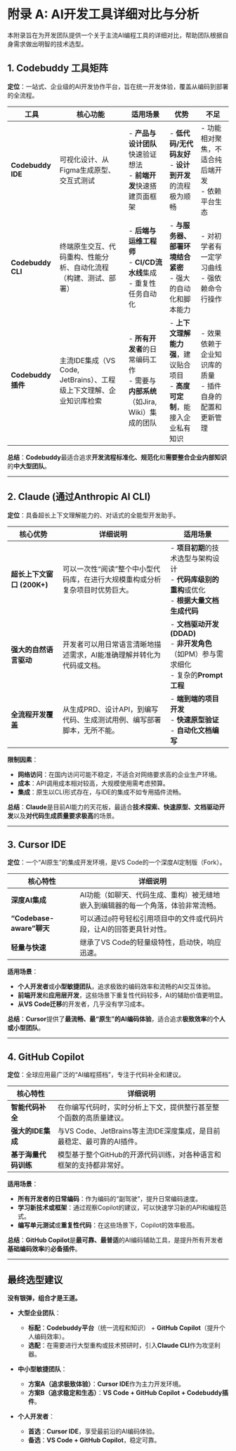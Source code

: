 # 附录 A: AI开发工具详细对比与分析

本附录旨在为开发团队提供一个关于主流AI编程工具的详细对比，帮助团队根据自身需求做出明智的技术选型。

## 1. Codebuddy 工具矩阵

**定位**：一站式、企业级的AI开发协作平台，旨在统一开发体验，覆盖从编码到部署的全流程。

| 工具 | 核心功能 | 适用场景 | 优势 | 不足 |
| --- | --- | --- | --- | --- |
| **Codebuddy IDE** | 可视化设计、从Figma生成原型、交互式测试 | - **产品与设计团队**快速验证想法<br>- **前端开发**快速搭建页面框架 | - **低代码/无代码友好**<br>- **设计到开发**的流程极为顺畅 | - 功能相对聚焦，不适合纯后端开发<br>- 依赖平台生态 |
| **Codebuddy CLI** | 终端原生交互、代码重构、性能分析、自动化流程（构建、测试、部署） | - **后端与运维工程师**<br>- **CI/CD流水线**集成<br>- 重复性任务自动化 | - **与服务器、部署环境结合紧密**<br>- 强大的自动化和脚本能力 | - 对初学者有一定学习曲线<br>- 强依赖命令行操作 |
| **Codebuddy 插件** | 主流IDE集成（VS Code, JetBrains）、工程级上下文理解、企业知识库检索 | - **所有开发者**的日常编码工作<br>- 需要与**内部系统**（如Jira, Wiki）集成的团队 | - **上下文理解能力强**，建议贴合项目<br>- **高度可定制**，能接入企业私有知识 | - 效果依赖于企业知识库的质量<br>- 插件自身的配置和更新管理 |

**总结**：**Codebuddy**最适合追求**开发流程标准化、规范化**和**需要整合企业内部知识**的**中大型团队**。

---

## 2. Claude (通过Anthropic AI CLI)

**定位**：具备超长上下文理解能力的、对话式的全能型开发助手。

| 核心优势 | 详细说明 | 适用场景 |
| --- | --- | --- |
| **超长上下文窗口 (200K+)** | 可以一次性“阅读”整个中小型代码库，在进行大规模重构或分析复杂项目时优势巨大。 | - **项目初期**的技术选型与架构设计<br>- **代码库级别的重构**或优化<br>- **根据大量文档生成代码** |
| **强大的自然语言驱动** | 开发者可以用日常语言清晰地描述需求，AI能准确理解并转化为代码或文档。 | - **文档驱动开发 (DDAD)**<br>- **非开发角色**（如PM）参与需求细化<br>- 复杂的**Prompt工程** |
| **全流程开发覆盖** | 从生成PRD、设计API，到编写代码、生成测试用例、编写部署脚本，无所不能。 | - **端到端的项目开发**<br>- **快速原型验证**<br>- **自动化文档编写** |

**限制因素**：
- **网络访问**：在国内访问可能不稳定，不适合对网络要求高的企业生产环境。
- **成本**：API调用成本相对较高，大规模使用需考虑预算。
- **集成**：原生以CLI形式存在，与IDE的集成不如专用插件流畅。

**总结**：**Claude**是目前AI能力的天花板，最适合**技术探索、快速原型、文档驱动开发**以及**对代码生成质量要求极高**的场景。

---

## 3. Cursor IDE

**定位**：一个“AI原生”的集成开发环境，是VS Code的一个深度AI定制版（Fork）。

| 核心特性 | 详细说明 |
| --- | --- |
| **深度AI集成** | AI功能（如聊天、代码生成、重构）被无缝地嵌入到编辑器的每一个角落，体验非常流畅。 | 
| **“Codebase-aware”聊天** | 可以通过`@`符号轻松引用项目中的文件或代码片段，让AI的回答更具针对性。 | 
| **轻量与快速** | 继承了VS Code的轻量级特性，启动快，响应迅速。 | 

**适用场景**：
- **个人开发者**或**小型敏捷团队**，追求极致的编码效率和流畅的AI交互体验。
- **前端开发**和**应用层开发**，这些场景下重复性代码较多，AI的辅助价值更明显。
- **从VS Code迁移**的开发者，几乎没有学习成本。

**总结**：**Cursor**提供了**最流畅、最“原生”的AI编码体验**，适合追求**极致效率**的**个人或小型团队**。

---

## 4. GitHub Copilot

**定位**：全球应用最广泛的“AI编程搭档”，专注于代码补全和建议。

| 核心特性 | 详细说明 |
| --- | --- |
| **智能代码补全** | 在你编写代码时，实时分析上下文，提供整行甚至整个函数的高质量建议。 | 
| **强大的IDE集成** | 与VS Code、JetBrains等主流IDE深度集成，是目前最稳定、最可靠的AI插件。 | 
| **基于海量代码训练** | 模型基于整个GitHub的开源代码训练，对各种语言和框架的支持都非常好。 | 

**适用场景**：
- **所有开发者的日常编码**：作为编码的“副驾驶”，提升日常编码速度。
- **学习新技术或框架**：通过观察Copilot的建议，可以快速学习新的API和编程范式。
- **编写单元测试**或**重复性代码**：在这些场景下，Copilot的效率极高。

**总结**：**GitHub Copilot**是**最可靠、最普适**的AI编码辅助工具，是提升所有开发者**基础编码效率**的**必备插件**。

---

## 最终选型建议

**没有银弹，组合才是王道。**

- **大型企业团队**：
  - **标配**：**Codebuddy平台**（统一流程和知识） + **GitHub Copilot**（提升个人编码效率）。
  - **选配**：在需要进行大型重构或技术预研时，引入**Claude CLI**作为攻坚利器。

- **中小型敏捷团队**：
  - **方案A（追求极致体验）**：**Cursor IDE**作为主力开发环境。
  - **方案B（追求稳定和生态）**：**VS Code + GitHub Copilot + Codebuddy插件**。

- **个人开发者**：
  - **首选**：**Cursor IDE**，享受最前沿的AI编码体验。
  - **备选**：**VS Code + GitHub Copilot**，稳定可靠。
